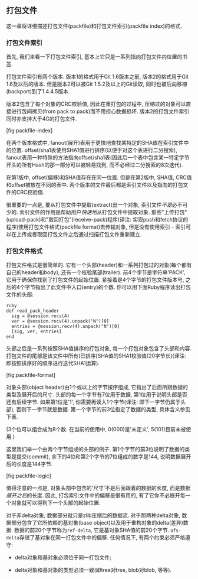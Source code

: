 ## 打包文件 ##

这一章将详细描述打包文件(packfile)和打包文件索引(packfile index)的格式.

### 打包文件索引 ###

首先, 我们来看一下打包文件索引, 基本上它只是一系列指向打包文件内位置的书签.

打包文件索引有两个版本. 版本1的格式用于Git 1.6版本之前, 版本2的格式用于Git 1.6及以后的版本. 但是版本2可以被Git 1.5.2及以上的Git读取, 同时也被后向移植(backport)到了1.4.4.5版本.

版本2包含了每个对象的CRC校验值, 因此在重打包的过程中, 压缩过的对象可以直接进行包间拷贝(from pack to pack)而不用担心数据损坏. 版本2的打包文件索引同时亦支持大于4G的打包文件.

[fig:packfile-index]

在两个版本格式中, fanout(展开)表用于更快地查找某特定的SHA值在索引文件中的位置. offset/sha1表使用SHA1值进行排序(以便于对这个表进行二分搜索), fanout表用一种特殊的方法指向offset/sha1表(因此后一个表中包含某一特定字节开头的所有Hash的那一部分可以被轻易找到, 而不必经过二分搜索的8次迭代).

在第1版中, offset(偏移)和SHA值存在在同一位置. 但是在第2版中, SHA值, CRC值和offset被放在不同的表中. 两个版本的文件最后都是索引文件以及指向的打包文件的CRC校验值.

很重要的一点是, 要从打包文件中提取(extract)出一个对象, 索引文件*不是*必不可少的. 索引文件的作用是帮助用户*快速地*从打包文件中提取对象. 那些"上传打包"(upload-pack)和"取回打包"(receive-pack)程序(译注: 实现push和fetch协议的程序)使用打包文件格式(packfile format)去传输对象, 但是没有使用索引 - 索引可以在上传或者取回打包文件之后通过扫描打包文件重新建立.

### 打包文件格式 ###

打包文件格式是很简单的. 它有一个头部(header)和一系列打包过的对象(每个都有自己的header和body), 还有一个校验尾部(trailer). 前4个字节是字符串'PACK', 它用于确保你找到了打包文件的起始位置. 紧接着是4个字节的打包文件版本号, 之后的4个字节指出了此文件中入口(entry)的个数. 你可以用下面Ruby程序读出打包文件的头部:

	ruby
	def read_pack_header
	  sig = @session.recv(4)
	  ver = @session.recv(4).unpack("N")[0]
	  entries = @session.recv(4).unpack("N")[0]
	  [sig, ver, entries]
	end

头部之后是一系列按照SHA值排序的打包对象, 每一个打包对象包含了头部和内容. 打包文件的尾部是该文件中所有(已排序)SHA值的SHA1校验值(20字节长)(译注: 即按照排序好的顺序进行迭代SHA1运算).

[fig:packfile-format]

对象头部(object header)由1个或以上的字节按序组成, 它指出了后面所跟数据的类型及展开后的尺寸. 头部的每一个字节有7位用于数据, 第1位用于说明头部是否还有后续字节. 如果第1位是'1', 你需要再读入1个字节(译注: 即下一字节仍属于头部), 否则下一字节就是数据. 第一个字节的前3位指定了数据的类型, 具体含义参见下表.

(3个位可以组合成为8个数. 在当前的使用中, 0(000)是'未定义', 5(101)目前未被使用.)

这里我们举一个由两个字节组成的头部的例子. 第1个字节的前3位说明了数据的类型是提交(commit), 余下的4位和第2个字节的7位组成的数字是144, 说明数据展开后的长度是144字节.

[fig:packfile-logic]

值得注意的一点是, 对象头部中包含的'尺寸'不是后面跟着的数据的长度, 而是数据*展开之后*的长度. 因此, 打包索引文件中的偏移是很有用的, 有了它你不必展开每一个对象就可以得到下一个头部的起始位置.

对于非delta对象, 数据部分就只是zlib压缩后的数据流. 对于那两种delta对象, 数据部分包含了它所依赖的基对象(base object)以及用于重构对象的delta(差异)数据. 数据的前20个字节称为<code>ref-delta</code>, 它是基对象SHA值的前20个字节. <code>ofs-delta</code>存储了基对象在同一打包文件中的偏移. 任何情况下, 有两个约束必须严格遵守:

* delta对象和基对象必须位于同一打包文件;

* delta对象和基对象的类型必须一致(即tree对tree, blob对blob, 等等).
